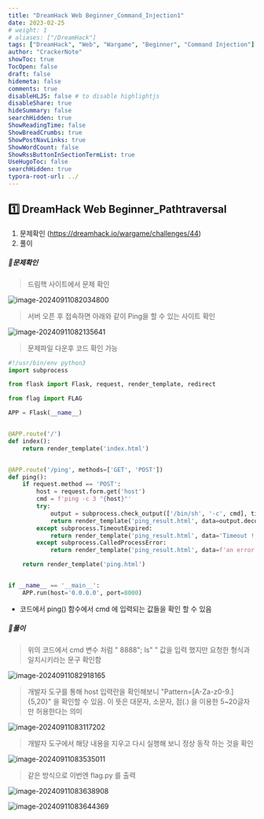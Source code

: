 ```yaml
---
title: "DreamHack Web Beginner_Command_Injection1"
date: 2023-02-25
# weight: 1
# aliases: ["/DreamHack"]
tags: ["DreamHack", "Web", "Wargame", "Beginner", "Command Injection"]
author: "CrackerNote"
showToc: true
TocOpen: false
draft: false
hidemeta: false
comments: true
disableHLJS: false # to disable highlightjs
disableShare: true
hideSummary: false
searchHidden: true
ShowReadingTime: false
ShowBreadCrumbs: true
ShowPostNavLinks: true
ShowWordCount: false
ShowRssButtonInSectionTermList: true
UseHugoToc: false
searchHidden: true
typora-root-url: ../
---
```


## 1️⃣ DreamHack Web Beginner_Pathtraversal

1. 문제확인 (https://dreamhack.io/wargame/challenges/44)
2. 풀이

  

##### 📜**문제확인**

> 드림핵 사이트에서 문제 확인

![image-20240911082034800](/images/DreamHack_Web_Beginner_Command_Injection1/image-20240911082034800.png)

> 서버 오픈 후 접속하면 아래와 같이 Ping을 할 수 있는 사이트 확인

![image-20240911082135641](/images/DreamHack_Web_Beginner_Command_Injection1/image-20240911082135641.png)

> 문제파일 다운후 코드 확인 가능

```python
#!/usr/bin/env python3
import subprocess

from flask import Flask, request, render_template, redirect

from flag import FLAG

APP = Flask(__name__)


@APP.route('/')
def index():
    return render_template('index.html')


@APP.route('/ping', methods=['GET', 'POST'])
def ping():
    if request.method == 'POST':
        host = request.form.get('host')
        cmd = f'ping -c 3 "{host}"'
        try:
            output = subprocess.check_output(['/bin/sh', '-c', cmd], timeout=5)
            return render_template('ping_result.html', data=output.decode('utf-8'))
        except subprocess.TimeoutExpired:
            return render_template('ping_result.html', data='Timeout !')
        except subprocess.CalledProcessError:
            return render_template('ping_result.html', data=f'an error occurred while executing the command. -> {cmd}')

    return render_template('ping.html')


if __name__ == '__main__':
    APP.run(host='0.0.0.0', port=8000)

```

- 코드에서 ping() 함수에서 cmd 에 입력되는 값들을 확인 할 수 있음
  

##### 📜**풀이**

> 위의 코드에서 cmd 변수 처럼 " 8888"; ls" " 값을 입력 했지만 요청한 형식과 일치시키라는 문구 확인함

![image-20240911082918165](/images/DreamHack_Web_Beginner_Command_Injection1/image-20240911082918165.png)

> 개발자 도구를 통해 host 입력란을 확인해보니 "Pattern=[A-Za-z0-9.]{5,20}" 을 확인할 수 있음. 이 뜻은 대문자, 소문자, 점(.) 을 이용한 5~20글자만 허용한다는 의미

![image-20240911083117202](/images/DreamHack_Web_Beginner_Command_Injection1/image-20240911083117202.png)

> 개발자 도구에서 해당 내용을 지우고 다시 실행해 보니 정상 동작 하는 것을 확인

![image-20240911083535011](/images/DreamHack_Web_Beginner_Command_Injection1/image-20240911083535011.png)

> 같은 방식으로 이번엔 flag.py 를 출력

![image-20240911083638908](/images/DreamHack_Web_Beginner_Command_Injection1/image-20240911083638908.png)

![image-20240911083644369](/images/DreamHack_Web_Beginner_Command_Injection1/image-20240911083644369.png)

